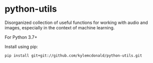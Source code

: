 # python-utils

Disorganized collection of useful functions for working with audio and images, especially in the context of machine learning.

For Python 3.7+

Install using pip:

```
pip install git+git://github.com/kylemcdonald/python-utils.git
```
